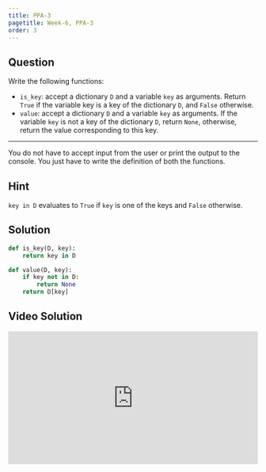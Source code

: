 ```yaml
---
title: PPA-3
pagetitle: Week-6, PPA-3
order: 3
---
```


## Question

Write the following functions:

- `is_key`: accept a dictionary `D` and a variable `key` as arguments. Return `True` if the variable key is a key of the dictionary `D`, and `False` otherwise.
- `value`: accept a dictionary `D` and a variable `key` as arguments. If the variable `key` is not a key of the dictionary `D`, return `None`, otherwise, return the value corresponding to this key.

<hr>

You do not have to accept input from the user or print the output to the console. You just have to write the definition of both the functions.

## Hint

`key in D` evaluates to `True` if `key` is one of the keys and `False` otherwise.

## Solution

```python
def is_key(D, key):
    return key in D

def value(D, key):
    if key not in D:
        return None
    return D[key]
```

## Video Solution

<div style="position: relative; padding-bottom: 53.43750000000001%; height: 0;"><iframe src="https://www.loom.com/embed/1b9715d38f1440d1806ae05690103727?sid=c298eb56-acc2-4009-8e74-aeab96d3bb2d" frameborder="0" webkitallowfullscreen mozallowfullscreen allowfullscreen style="position: absolute; top: 0; left: 0; width: 100%; height: 100%;"></iframe></div>
